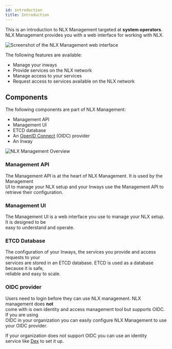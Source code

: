 ```yaml
---
id: introduction
title: Introduction
---
```


This is an introduction to NLX Management targeted at **system operators**.  
NLX Management provides you with a web interface for working with NLX.

![Screenshot of the NLX Management web interface](/img/nlx-management-web-interface-screenshot.png)

The following features are available:

* Manage your inways
* Provide services on the NLX network
* Manage access to your services
* Request access to services available on the NLX network

## Components

The following components are part of NLX Management:

* Management API
* Management UI
* ETCD database
* An [OpenID Connect](https://openid.net/connect/) (OIDC) provider
* An Inway 

![NLX Management Overview](https://gitlab.com/commonground/nlx/draw-io/-/raw/master/published/docs-nlx-management-overview.svg)

### Management API

The Management API is at the heart of NLX Management. It is used by the Management  
UI to manage your NLX setup and your Inways use the Management API to retrieve their configuration.

### Management UI

The Management UI is a web interface you use to manage your NLX setup. It is designed to be  
easy to understand and operate. 

### ETCD Database

The configuration of your Inways, the services you provide and access requests to your  
services are stored in an ETCD database. ETCD is used as a database because it is safe,  
reliable and easy to scale.

### OIDC provider

Users need to login before they can use NLX management. NLX management does **not**  
come with is own identity and access management tool but supports OIDC. If you are using  
OIDC in your organization you can easily configure NLX Management to use your OIDC provider.  

If your organization does not support OIDC you can use an identity  
service like [Dex](https://github.com/dexidp/dex) to set it up. 
